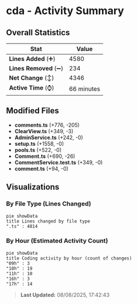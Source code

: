 # cda - Activity Summary 

## Overall Statistics

| Stat                   | Value                                                             |
| ---------------------- | ----------------------------------------------------------------- |
| **Lines Added** (➕)   | 4580                                          |
| **Lines Removed** (➖) | 234                                        |
| **Net Change** (↕)    | 4346                |
| **Active Time** (⌚)   | 66 minutes |


## Modified Files
- **comments.ts** (+776, -205)
- **ClearView.ts** (+349, -3)
- **AdminService.ts** (+242, -0)
- **setup.ts** (+1558, -0)
- **pools.ts** (+522, -0)
- **Comment.ts** (+690, -26)
- **CommentService.test.ts** (+349, -0)
- **comment.ts** (+94, -0)

## Visualizations

### By File Type (Lines Changed)

```mermaid
pie showData
title Lines changed by file type
".ts" : 4814
```

### By Hour (Estimated Activity Count)

```mermaid
pie showData
title Coding activity by hour (count of changes)
"09h" : 3
"10h" : 19
"11h" : 10
"16h" : 3
"17h" : 14
```


> **Last Updated:** 08/08/2025, 17:42:43